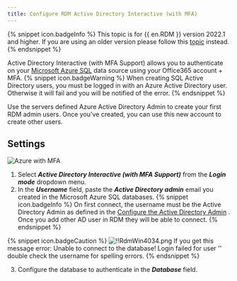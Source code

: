 ```yaml
---
title: Configure RDM Active Directory Interactive (with MFA)
---
```

{% snippet icon.badgeInfo %} 
This topic is for {{ en.RDM }} version 2022.1 and higher. If you are using an older version please follow this [topic](/rdm/windows/data-sources/data-sources-types/advanced-data-sources/microsoft-azure-sql/enable-azure-active-directory-authentication/configure-rdm-older-version-ad-interactive-mfa/) instead. 
{% endsnippet %}
 
Active Directory Interactive (with MFA Support) allows you to authenticate on your [Microsoft Azure SQL](/rdm/windows/data-sources/data-sources-types/advanced-data-sources/microsoft-azure-sql/) data source using your Office365 account + MFA. 
{% snippet icon.badgeWarning %} 
When creating SQL Active Directory users, you must be logged in with an Azure Active Directory user. Otherwise it will fail and you will be notified of the error. 
{% endsnippet %}
 
Use the servers defined Azure Active Directory Admin to create your first RDM admin users. Once you've created, you can use this new account to create other users. 

## Settings 

![Azure with MFA](/img/en/rdm/windows/clip5009.png) 

1. Select ***Active Directory Interactive (with MFA Support)*** from the ***Login mode*** dropdown menu. 
1. In the ***Username*** field, paste the ***Active Directory admin*** email you created in the Microsoft Azure SQL databases. 
{% snippet icon.badgeInfo %} 
On first connect, the username must be the Active Directory Admin as defined in the [Configure the Active Directory Admin](/rdm/windows/data-sources/data-sources-types/advanced-data-sources/microsoft-azure-sql/enable-azure-active-directory-authentication/configure-admin/) . Once you add other AD user in RDM they will be able to connect. 
{% endsnippet %}
 
{% snippet icon.badgeCaution %} 
![!!RdmWin4034.png](/img/en/rdm/windows/RdmWin4034.png) 
If you get this message error: Unable to connect to the database! Login failed for user '<token-identified principal>' double check the username for spelling errors. 
{% endsnippet %}
 
3. Configure the database to authenticate in the ***Database*** field. 

